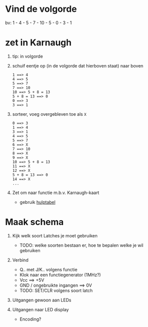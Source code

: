 # Vind de volgorde

bv: 1 - 4 - 5 - 7 - 10 - 5 - 0 - 3 - 1

# zet in Karnaugh

1. tip: in volgorde
2. schuif eentje op (in de volgorde dat hierboven staat) naar boven

	```
	1 ==> 4
	4 ==> 5
	5 ==> 7
	7 ==> 10
	10 ==> 5 + 8 = 13
	5 + 8 = 13 ==> 0
	0 ==> 3
	3 ==> 1
	```

3. sorteer, voeg overgebleven toe als `X`

	```
	0 ==> 3
	1 ==> 4
	3 ==> 1
	4 ==> 5
	5 ==> 7
	6 ==> X
	7 ==> 10
	8 ==> X
	9 ==> X
	10 ==> 5 + 8 = 13
	11 ==> X
	12 ==> X
	5 + 8 = 13 ==> 0
	14 ==> X
	...
	```

4. Zet om naar functie m.b.v. Karnaugh-kaart
	* gebruik [hulptabel](tabel.pdf)

# Maak schema

1. Kijk welk soort Latches je moet gebruiken
	* TODO: welke soorten bestaan er, hoe te bepalen welke je wil gebruiken

2. Verbind
	* Q.. met J/K.. volgens functie
	* Klok naar een functiegenerator (1MHz?)
	* Vcc ==> +5V
	* GND / ongebruikte ingangen ==> 0V
	* TODO: SET/CLR volgens soort latch

3. Uitgangen gewoon aan LEDs

4. Uitgangen naar LED display
	* Encoding?